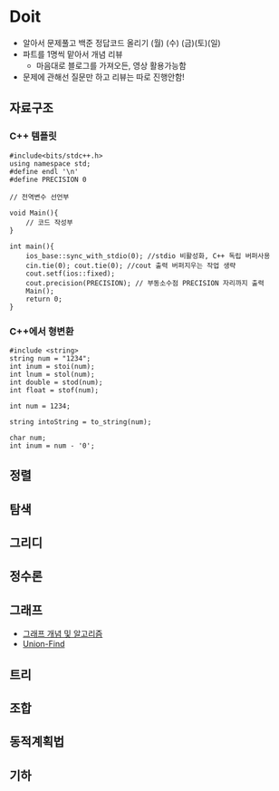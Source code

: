 # Doit
- 알아서 문제풀고 백준 정답코드 올리기 (월) (수) (금)(토)(일)
- 파트를 1명씩 맡아서 개념 리뷰
    - 마음대로 블로그를 가져오든, 영상 활용가능함
- 문제에 관해선 질문만 하고 리뷰는 따로 진행안함!

## 자료구조 

### C++ 템플릿
```
#include<bits/stdc++.h>
using namespace std;
#define endl '\n'
#define PRECISION 0

// 전역변수 선언부

void Main(){
    // 코드 작성부
}

int main(){
    ios_base::sync_with_stdio(0); //stdio 비활성화, C++ 독립 버퍼사용
    cin.tie(0); cout.tie(0); //cout 출력 버퍼지우는 작업 생략
    cout.setf(ios::fixed);
    cout.precision(PRECISION); // 부동소수점 PRECISION 자리까지 출력
    Main();
    return 0;
}
```

### C++에서 형변환
```
#include <string>
string num = "1234";
int inum = stoi(num);
int lnum = stol(num);
int double = stod(num);
int float = stof(num);

int num = 1234;

string intoString = to_string(num);

char num;
int inum = num - '0';
```

## 정렬

## 탐색

## 그리디

## 정수론

## 그래프
* [그래프 개념 및 알고리즘](https://1004jonghee.tistory.com/entry/%EA%B7%B8%EB%9E%98%ED%94%84-%EC%95%8C%EA%B3%A0%EB%A6%AC%EC%A6%98)
* [Union-Find](https://velog.io/@ywc8851/%EC%95%8C%EA%B3%A0%EB%A6%AC%EC%A6%98-Union-Find-%EC%95%8C%EA%B3%A0%EB%A6%AC%EC%A6%98)
## 트리

## 조합

## 동적계획법

## 기하
